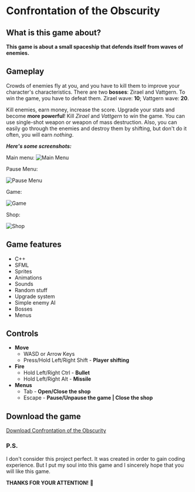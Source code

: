 # Confrontation of the Obscurity

## What is this game about? 
 **This game is about a small spaceship that defends itself from waves of enemies.**
 
## Gameplay

Сrowds of enemies fly at you, and you have to kill them to improve your character's characteristics.
There are two **bosses**: Zirael and Vattgern. To win the game, you have to defeat them.
Zirael wave: **10**; Vattgern wave: **20**.

Kill enemies, earn money, increase the score. Upgrade your stats and become **more powerful**!
Kill *Zirael* and *Vattgern* to win the game. You can use single-shot weapon or weapon of mass destruction.
Also, you can easily go through the enemies and destroy them by shifting, but don't do it often, you
will earn *nothing*.

***Here's some screenshots:***

Main menu:
![](https://sun9-69.userapi.com/c855336/v855336112/13db93/lk2jf0URGe8.jpg "Main Menu")

Pause Menu:

![](https://sun9-66.userapi.com/c855336/v855336112/13dbcc/p5ET6NbRSQY.jpg "Pause Menu")

Game:

![](https://sun9-45.userapi.com/c853624/v853624097/13fefb/4ItSwvAGqqQ.jpg "Game")

Shop:

![](https://sun9-18.userapi.com/c854228/v854228097/13a847/f5Qz4qK3_D8.jpg "Shop")

## Game features
- C++
- SFML
- Sprites
- Animations
- Sounds
- Random stuff
- Upgrade system
- Simple enemy AI
- Bosses
- Menus

## Controls
- **Move**
    - WASD or Arrow Keys
    - Press/Hold Left/Right Shift - **Player shifting**
- **Fire**
  - Hold Left/Right Ctrl - **Bullet**
  - Hold Left/Right Alt  - **Missile**
- **Menus**
    - Tab - **Open/Close the shop**
    - Escape - **Pause/Unpause the game | Close the shop**
    
## Download the game
[Download Confrontation of the Obscurity](https://yadi.sk/d/lG9viK7f6BR85Q)
    
### P.S.

I don't consider this project perfect. It was created in order to gain coding experience. But I put my soul into this game and I sincerely hope that you will like this game.

**THANKS FOR YOUR ATTENTION!** :revolving_hearts:

